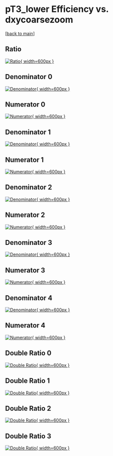 # pT3_lower Efficiency vs. dxycoarsezoom

[[back to main](./)]



## Ratio

[![Ratio](../mtv/var/pT3_lower_vtr_13_0_eff_dxycoarsezoom.png){ width=600px }](../mtv/var/pT3_lower_vtr_13_0_eff_dxycoarsezoom.pdf)

## Denominator 0

[![Denominator](../mtv/den/pT3_lower_vtr_13_0_eff_dxycoarsezoom_den0.png){ width=600px }](../mtv/den/pT3_lower_vtr_13_0_eff_dxycoarsezoom_den0.pdf)

## Numerator 0

[![Numerator](../mtv/num/pT3_lower_vtr_13_0_eff_dxycoarsezoom_num0.png){ width=600px }](../mtv/num/pT3_lower_vtr_13_0_eff_dxycoarsezoom_num0.pdf)

## Denominator 1

[![Denominator](../mtv/den/pT3_lower_vtr_13_0_eff_dxycoarsezoom_den1.png){ width=600px }](../mtv/den/pT3_lower_vtr_13_0_eff_dxycoarsezoom_den1.pdf)

## Numerator 1

[![Numerator](../mtv/num/pT3_lower_vtr_13_0_eff_dxycoarsezoom_num1.png){ width=600px }](../mtv/num/pT3_lower_vtr_13_0_eff_dxycoarsezoom_num1.pdf)

## Denominator 2

[![Denominator](../mtv/den/pT3_lower_vtr_13_0_eff_dxycoarsezoom_den2.png){ width=600px }](../mtv/den/pT3_lower_vtr_13_0_eff_dxycoarsezoom_den2.pdf)

## Numerator 2

[![Numerator](../mtv/num/pT3_lower_vtr_13_0_eff_dxycoarsezoom_num2.png){ width=600px }](../mtv/num/pT3_lower_vtr_13_0_eff_dxycoarsezoom_num2.pdf)

## Denominator 3

[![Denominator](../mtv/den/pT3_lower_vtr_13_0_eff_dxycoarsezoom_den3.png){ width=600px }](../mtv/den/pT3_lower_vtr_13_0_eff_dxycoarsezoom_den3.pdf)

## Numerator 3

[![Numerator](../mtv/num/pT3_lower_vtr_13_0_eff_dxycoarsezoom_num3.png){ width=600px }](../mtv/num/pT3_lower_vtr_13_0_eff_dxycoarsezoom_num3.pdf)

## Denominator 4

[![Denominator](../mtv/den/pT3_lower_vtr_13_0_eff_dxycoarsezoom_den4.png){ width=600px }](../mtv/den/pT3_lower_vtr_13_0_eff_dxycoarsezoom_den4.pdf)

## Numerator 4

[![Numerator](../mtv/num/pT3_lower_vtr_13_0_eff_dxycoarsezoom_num4.png){ width=600px }](../mtv/num/pT3_lower_vtr_13_0_eff_dxycoarsezoom_num4.pdf)

## Double Ratio 0

[![Double Ratio](../mtv/ratio/pT3_lower_vtr_13_0_eff_dxycoarsezoom_ratio0.png){ width=600px }](../mtv/ratio/pT3_lower_vtr_13_0_eff_dxycoarsezoom_ratio0.pdf)

## Double Ratio 1

[![Double Ratio](../mtv/ratio/pT3_lower_vtr_13_0_eff_dxycoarsezoom_ratio1.png){ width=600px }](../mtv/ratio/pT3_lower_vtr_13_0_eff_dxycoarsezoom_ratio1.pdf)

## Double Ratio 2

[![Double Ratio](../mtv/ratio/pT3_lower_vtr_13_0_eff_dxycoarsezoom_ratio2.png){ width=600px }](../mtv/ratio/pT3_lower_vtr_13_0_eff_dxycoarsezoom_ratio2.pdf)

## Double Ratio 3

[![Double Ratio](../mtv/ratio/pT3_lower_vtr_13_0_eff_dxycoarsezoom_ratio3.png){ width=600px }](../mtv/ratio/pT3_lower_vtr_13_0_eff_dxycoarsezoom_ratio3.pdf)

